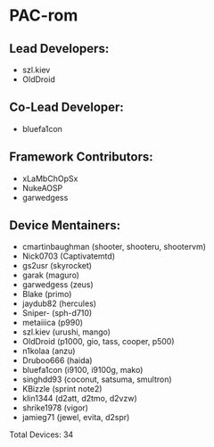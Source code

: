 PAC-rom
===========

Lead Developers:
-----------
* szl.kiev
* OldDroid

Co-Lead Developer:
-----------
* bluefa1con

Framework Contributors:
-----------
* xLaMbChOpSx
* NukeAOSP
* garwedgess

Device Mentainers:
----------
* cmartinbaughman (shooter, shooteru, shootervm)
* Nick0703 (Captivatemtd)
* gs2usr (skyrocket)
* garak (maguro)
* garwedgess (zeus)
* Blake (primo)
* jaydub82 (hercules)
* Sniper- (sph-d710)
* metaiiica (p990)
* szl.kiev (urushi, mango)
* OldDroid (p1000, gio, tass, cooper, p500)
* n1kolaa (anzu)
* Druboo666 (haida)
* bluefa1con (i9100, i9100g, mako)
* singhdd93 (coconut, satsuma, smultron)
* KBizzle (sprint note2)
* klin1344 (d2att, d2tmo, d2vzw)
* shrike1978 (vigor)
* jamieg71 (jewel, evita, d2spr)

Total Devices: 34
